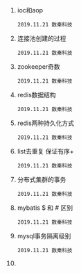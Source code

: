 1.  ioc和aop

    ```
    2019.11.21 数秦科技
    ```

1.  连接池创建的过程

    ```
    2019.11.21 数秦科技
    ```

1.  zookeeper奇数

    ```
    2019.11.21 数秦科技
    ```

1.  redis数据结构

    ```
    2019.11.21 数秦科技
    ```

1.  redis两种持久化方式

    ```
    2019.11.21 数秦科技
    ```

1.  list去重复   保证有序+

    ```
    2019.11.21 数秦科技
    ```

1.  分布式集群的事务

    ```
    2019.11.21 数秦科技
    ```

1.  mybatis $ 和 # 区别

    ```
    2019.11.21 数秦科技
    ```

1.  mysql事务隔离级别

    ```
    2019.11.21 数秦科技
    ```

1.  

